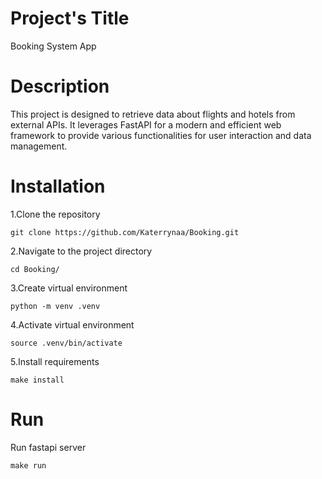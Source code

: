 # Project's Title

Booking System App

# Description

This project is designed to retrieve data about flights and hotels from external APIs. It leverages FastAPI for a modern and efficient web framework to provide various functionalities for user interaction and data management.

# Installation

1.Clone the repository

```
git clone https://github.com/Katerrynaa/Booking.git
```

2.Navigate to the project directory

```
cd Booking/
```

3.Create virtual environment

```
python -m venv .venv
```

4.Activate virtual environment

```
source .venv/bin/activate
```

5.Install requirements

```
make install
```

# Run 

Run fastapi server

```
make run
```




